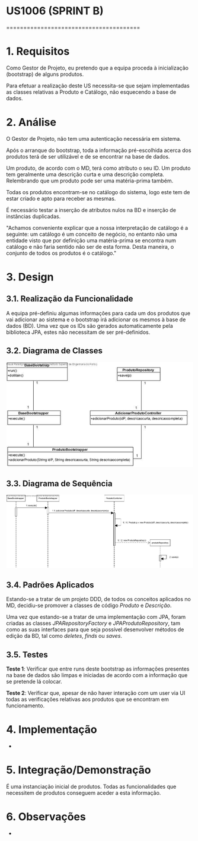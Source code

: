 # US1006 (SPRINT B)
=======================================

# 1. Requisitos

Como Gestor de Projeto, eu pretendo que a equipa proceda à inicialização (bootstrap) de alguns produtos.

Para efetuar a realização deste US necessita-se que sejam implementadas as classes relativas a Produto e Catálogo, não esquecendo a base de dados.

# 2. Análise

O Gestor de Projeto, não tem uma autenticação necessária em sistema.

Após o arranque do bootstrap, toda a informação pré-escolhida acerca dos produtos terá de ser utilizável e de se encontrar na base de dados.

Um produto, de acordo com o MD, terá como atributo o seu ID. Um produto tem geralmente uma descrição curta e uma descrição completa. Relembrando que um produto pode ser uma matéria-prima também.

Todas os produtos encontram-se no catálogo do sistema, logo este tem de estar criado e apto para receber as mesmas.

É necessário testar a inserção de atributos nulos na BD e inserção de instâncias duplicadas.

"Achamos conveniente explicar que a nossa interpretação de catálogo é a seguinte: um catálogo é um conceito de negócio, no entanto não uma entidade visto que por definição uma matéria-prima se encontra num catálogo e não faria sentido não ser de esta forma. Desta maneira, o conjunto de todos os produtos é o catálogo."

# 3. Design

## 3.1. Realização da Funcionalidade

A equipa pré-definiu algumas informações para cada um dos produtos que vai adicionar ao sistema e o bootstrap irá adicionar os mesmos à base de dados (BD). Uma vez que os IDs são gerados automaticamente pela biblioteca JPA, estes não necessitam de ser pré-definidos.

## 3.2. Diagrama de Classes

![CD1006](CD1006.jpg)

## 3.3. Diagrama de Sequência

![SD1006](SD1006.jpg)

## 3.4. Padrões Aplicados

Estando-se a tratar de um projeto DDD, de todos os conceitos aplicados no MD, decidiu-se promover a classes de código *Produto* e *Descrição*.

Uma vez que estando-se a tratar de uma implementação com JPA, foram criadas as classes *JPARepositoryFactory* e *JPAProdutoRepository*, tam como as suas interfaces para que seja possível desenvolver métodos de edição da BD, tal como *deletes*, *finds* ou *saves*.

## 3.5. Testes

**Teste 1**: Verificar que entre runs deste bootstrap as informações presentes na base de dados são limpas e iniciadas de acordo com a informação que se pretende lá colocar.

**Teste 2**: Verificar que, apesar de não haver interação com um user via UI todas as verificações relativas aos produtos que se encontram em funcionamento.

# 4. Implementação

-

# 5. Integração/Demonstração

É uma instanciação inicial de produtos. Todas as funcionalidades que necessitem de produtos conseguem aceder a esta informação.

# 6. Observações

-
